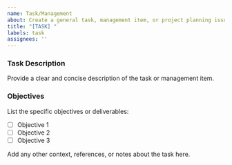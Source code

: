 ```yaml
---
name: Task/Management
about: Create a general task, management item, or project planning issue
title: "[TASK] "
labels: task
assignees: ''
---
```


### Task Description

Provide a clear and concise description of the task or management item.

### Objectives

List the specific objectives or deliverables:

- [ ] Objective 1
- [ ] Objective 2
- [ ] Objective 3

Add any other context, references, or notes about the task here.
